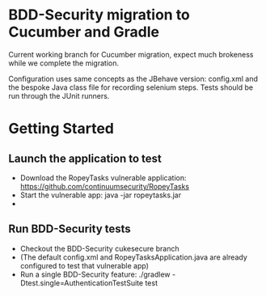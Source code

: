 BDD-Security migration to Cucumber and Gradle
=================================================
Current working branch for Cucumber migration, expect much brokeness while we complete the migration.

Configuration uses same concepts as the JBehave version: config.xml and the bespoke Java class file for recording selenium steps.
Tests should be run through the JUnit runners.

# Getting Started
## Launch the application to test
* Download the RopeyTasks vulnerable application: https://github.com/continuumsecurity/RopeyTasks
* Start the vulnerable app: java -jar ropeytasks.jar
* 
## Run BDD-Security tests
* Checkout the BDD-Security cukesecure branch
* (The default config.xml and RopeyTasksApplication.java are already configured to test that vulnerable app)
* Run a single BDD-Security feature: ./gradlew -Dtest.single=AuthenticationTestSuite test

